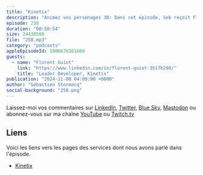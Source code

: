 ```yaml
---
title: "Kinetix"
description: "Animez vos personages 3D: Dans cet épisode, Seb reçoit Florent pour discuter de Kinetix, une entreprise qui permet aux joueurs de créer leurs propres animations 3D en utilisant la technologie de capture de mouvement. Ils se plongent dans le processus technique de l'animation vidéo, y compris le transcodage vidéo, l'apprentissage automatique pour l'analyse vidéo, et les formats de sortie utilisés pour l'intégration des animations dans les jeux. La conversation aborde également les défis rencontrés dans l'infrastructure cloud, en particulier avec AWS, et les développements futurs de la technologie d'animation que Kinetix poursuit."
episode: 258
duration: "00:50:54"
size: 24430568
file: "258.mp3"
category: "podcasts"
appleEpisodeId: 1000676161608
guests:
  - name: "Florent Guiot"
    link: "https://www.linkedin.com/in/florent-guiot-3517b298/"
    title: "Leader Developer, Kinetix"
publication: "2024-11-08 04:00:00 +0000"
author: "Sébastien Stormacq"
social-background: "258.png"
---
```


Laissez-moi vos commentaires sur [LinkedIn](https://www.linkedin.com/in/sebastienstormacq/), [Twitter](https://twitter.com/sebsto), [Blue Sky](https://bsky.app/profile/sebsto.bsky.social), [Mastodon](https://awscommunity.social/@sebsto) ou abonnez-vous sur ma chaîne [YouTube](https://www.youtube.com/sebsto) ou [Twitch.tv](https://www.twitch.tv/sebAWS)

## Liens

Voici les liens vers les pages des services dont nous avons parlé dans l'épisode.

- [Kinetix](https://www.kinetix.tech/)